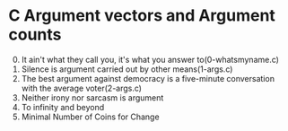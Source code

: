 # C Argument vectors and Argument counts

0. It ain't what they call you, it's what you answer to(0-whatsmyname.c)
1. Silence is argument carried out by other means(1-args.c)
2. The best argument against democracy is a five-minute conversation with the average voter(2-args.c)
3. Neither irony nor sarcasm is argument
4. To infinity and beyond
5. Minimal Number of Coins for Change
